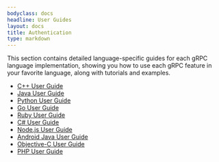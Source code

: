 ```yaml
---
bodyclass: docs
headline: User Guides
layout: docs
title: Authentication
type: markdown
---
```


This section contains detailed language-specific guides for each gRPC language implementation, showing you how to use each gRPC feature in your favorite language, along with tutorials and examples.

* [C++ User Guide]()
* [Java User Guide]({{site.baseurl}}/docs/userguides/java/)
* [Python User Guide]()
* [Go User Guide]()
* [Ruby User Guide]()
* [C# User Guide]()
* [Node.js User Guide]()
* [Android Java User Guide]()
* [Objective-C User Guide]()
* [PHP User Guide]()
